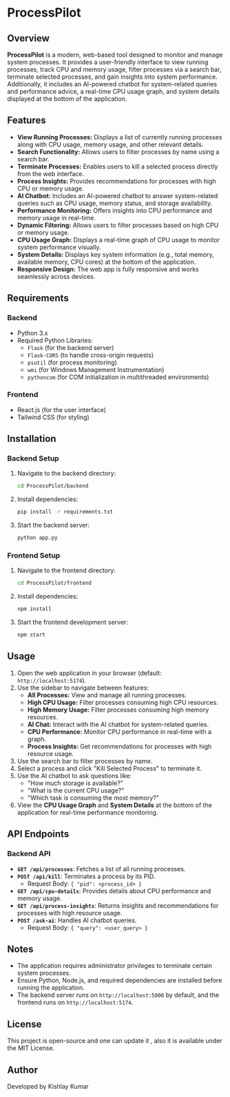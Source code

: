 ﻿# ProcessPilot

## Overview

**ProcessPilot** is a modern, web-based tool designed to monitor and manage system processes. It provides a user-friendly interface to view running processes, track CPU and memory usage, filter processes via a search bar, terminate selected processes, and gain insights into system performance. Additionally, it includes an AI-powered chatbot for system-related queries and performance advice, a real-time CPU usage graph, and system details displayed at the bottom of the application.

## Features

- **View Running Processes:** Displays a list of currently running processes along with CPU usage, memory usage, and other relevant details.
- **Search Functionality:** Allows users to filter processes by name using a search bar.
- **Terminate Processes:** Enables users to kill a selected process directly from the web interface.
- **Process Insights:** Provides recommendations for processes with high CPU or memory usage.
- **AI Chatbot:** Includes an AI-powered chatbot to answer system-related queries such as CPU usage, memory status, and storage availability.
- **Performance Monitoring:** Offers insights into CPU performance and memory usage in real-time.
- **Dynamic Filtering:** Allows users to filter processes based on high CPU or memory usage.
- **CPU Usage Graph:** Displays a real-time graph of CPU usage to monitor system performance visually.
- **System Details:** Displays key system information (e.g., total memory, available memory, CPU cores) at the bottom of the application.
- **Responsive Design:** The web app is fully responsive and works seamlessly across devices.

## Requirements

### Backend

- Python 3.x
- Required Python Libraries:
  - `Flask` (for the backend server)
  - `Flask-CORS` (to handle cross-origin requests)
  - `psutil` (for process monitoring)
  - `wmi` (for Windows Management Instrumentation)
  - `pythoncom` (for COM initialization in multithreaded environments)

### Frontend

- React.js (for the user interface)
- Tailwind CSS (for styling)

## Installation

### Backend Setup

1. Navigate to the backend directory:
   ```sh
   cd ProcessPilot/backend
   ```
2. Install dependencies:
   ```sh
   pip install -r requirements.txt
   ```
3. Start the backend server:
   ```sh
   python app.py
   ```

### Frontend Setup

1. Navigate to the frontend directory:
   ```sh
   cd ProcessPilot/frontend
   ```
2. Install dependencies:
   ```sh
   npm install
   ```
3. Start the frontend development server:
   ```sh
   npm start
   ```

## Usage

1. Open the web application in your browser (default: `http://localhost:5174`).
2. Use the sidebar to navigate between features:
   - **All Processes:** View and manage all running processes.
   - **High CPU Usage:** Filter processes consuming high CPU resources.
   - **High Memory Usage:** Filter processes consuming high memory resources.
   - **AI Chat:** Interact with the AI chatbot for system-related queries.
   - **CPU Performance:** Monitor CPU performance in real-time with a graph.
   - **Process Insights:** Get recommendations for processes with high resource usage.
3. Use the search bar to filter processes by name.
4. Select a process and click "Kill Selected Process" to terminate it.
5. Use the AI chatbot to ask questions like:
   - "How much storage is available?"
   - "What is the current CPU usage?"
   - "Which task is consuming the most memory?"
6. View the **CPU Usage Graph** and **System Details** at the bottom of the application for real-time performance monitoring.

## API Endpoints

### Backend API

- **`GET /api/processes`**: Fetches a list of all running processes.
- **`POST /api/kill`**: Terminates a process by its PID.
  - Request Body: `{ "pid": <process_id> }`
- **`GET /api/cpu-details`**: Provides details about CPU performance and memory usage.
- **`GET /api/process-insights`**: Returns insights and recommendations for processes with high resource usage.
- **`POST /ask-ai`**: Handles AI chatbot queries.
  - Request Body: `{ "query": <user_query> }`

## Notes

- The application requires administrator privileges to terminate certain system processes.
- Ensure Python, Node.js, and required dependencies are installed before running the application.
- The backend server runs on `http://localhost:5000` by default, and the frontend runs on `http://localhost:5174`.

## License

This project is open-source and one can update it , also it is available under the MIT License.

## Author

Developed by Kishlay Kumar
